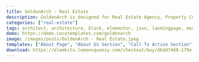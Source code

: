 ```yaml
---
title: GoldenArch - Real Estate
description: GoldenArch is designed for Real Estate Agency, Property Company or any type of business that need showcase of their work in professional way. It is set with beautiful image gallery, teams gallery, maps, project showcase, and so on, which can boost your sales.
categories: ["real-estate"]
tags: architect, architecture, black, elementor, json, landingpage, modern, nocode, property, realestate, template, templatekit, wordpress, yellow
demo: https://demo.cocotemplates.com/goldenarch
image: /images/posts/GoldenArch - Real Estate.jpeg
templates: ["About Page", "About Us Section", "Call To Action Section", "Contact Page", "Contact Us Section", "Counter V1 Section", "Counter V2", "Features Section", "Footer Template", "Global", "Header Section", "Hero Section", "Home Page", "Navigation V1", "Parallax Call To Action Section", "Portfolio V1 Section", "Portfolio V2 Sections", "Projects Page", "Service Section", "Services Page", "Services V2 Section", "Team Member Section", "Testimonial Section"]
download: https://elemkits.lemonsqueezy.com/checkout/buy/d6dd7469-179e-40b4-bb07-5d9dfdd694c2
---
```

